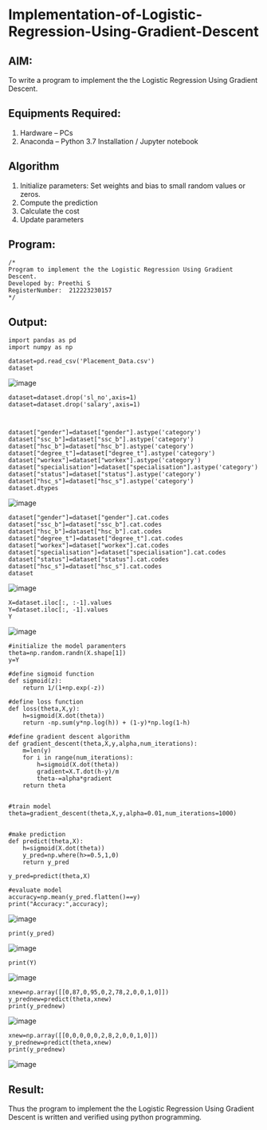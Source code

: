 # Implementation-of-Logistic-Regression-Using-Gradient-Descent

## AIM:
To write a program to implement the the Logistic Regression Using Gradient Descent.

## Equipments Required:
1. Hardware – PCs
2. Anaconda – Python 3.7 Installation / Jupyter notebook

## Algorithm
1. Initialize parameters: Set weights and bias to small random values or zeros.
2. Compute the prediction
3. Calculate the cost
4. Update parameters

## Program:
```
/*
Program to implement the the Logistic Regression Using Gradient Descent.
Developed by: Preethi S
RegisterNumber:  212223230157
*/
```

## Output:

```
import pandas as pd
import numpy as np

dataset=pd.read_csv('Placement_Data.csv')
dataset
```
![image](https://github.com/user-attachments/assets/5935aabf-6064-4d6b-b049-9cf7b7309c7f)

```
dataset=dataset.drop('sl_no',axis=1)
dataset=dataset.drop('salary',axis=1)



dataset["gender"]=dataset["gender"].astype('category')
dataset["ssc_b"]=dataset["ssc_b"].astype('category')
dataset["hsc_b"]=dataset["hsc_b"].astype('category')
dataset["degree_t"]=dataset["degree_t"].astype('category')
dataset["workex"]=dataset["workex"].astype('category')
dataset["specialisation"]=dataset["specialisation"].astype('category')
dataset["status"]=dataset["status"].astype('category')
dataset["hsc_s"]=dataset["hsc_s"].astype('category')
dataset.dtypes
```
![image](https://github.com/user-attachments/assets/ec9a5174-c9da-41a4-b2c4-f2f92ad06a4d)

```
dataset["gender"]=dataset["gender"].cat.codes
dataset["ssc_b"]=dataset["ssc_b"].cat.codes
dataset["hsc_b"]=dataset["hsc_b"].cat.codes
dataset["degree_t"]=dataset["degree_t"].cat.codes
dataset["workex"]=dataset["workex"].cat.codes
dataset["specialisation"]=dataset["specialisation"].cat.codes
dataset["status"]=dataset["status"].cat.codes
dataset["hsc_s"]=dataset["hsc_s"].cat.codes
dataset
```
![image](https://github.com/user-attachments/assets/ed08bc42-22ec-4f21-848f-acea3649aee6)
```
X=dataset.iloc[:, :-1].values
Y=dataset.iloc[:, -1].values
Y
```
![image](https://github.com/user-attachments/assets/c1d82e17-b5d1-4315-9715-1555b0e037e5)
```
#initialize the model paramenters
theta=np.random.randn(X.shape[1])
y=Y

#define sigmoid function
def sigmoid(z):
    return 1/(1+np.exp(-z))

#define loss function
def loss(theta,X,y):
    h=sigmoid(X.dot(theta))
    return -np.sum(y*np.log(h)) + (1-y)*np.log(1-h)

#define gradient descent algorithm
def gradient_descent(theta,X,y,alpha,num_iterations):
    m=len(y)
    for i in range(num_iterations):
        h=sigmoid(X.dot(theta))
        gradient=X.T.dot(h-y)/m
        theta-=alpha*gradient
    return theta


#train model
theta=gradient_descent(theta,X,y,alpha=0.01,num_iterations=1000)


#make prediction
def predict(theta,X):
    h=sigmoid(X.dot(theta))
    y_pred=np.where(h>=0.5,1,0)
    return y_pred

y_pred=predict(theta,X)

#evaluate model
accuracy=np.mean(y_pred.flatten()==y)
print("Accuracy:",accuracy);
```

![image](https://github.com/user-attachments/assets/21cd3ee9-efd8-4ef6-bfa8-7c35238ded64)

```
print(y_pred)
```
![image](https://github.com/user-attachments/assets/5f266d7b-0518-4c60-a251-fe0b2f896c8b)
```
print(Y)
```
![image](https://github.com/user-attachments/assets/cf690a6a-a102-45ac-8125-faa9f8ef10fd)
```
xnew=np.array([[0,87,0,95,0,2,78,2,0,0,1,0]])
y_prednew=predict(theta,xnew)
print(y_prednew)
```
![image](https://github.com/user-attachments/assets/91d44de8-414d-4122-b06d-3c2e958a91aa)
```
xnew=np.array([[0,0,0,0,0,2,8,2,0,0,1,0]])
y_prednew=predict(theta,xnew)
print(y_prednew)
```
![image](https://github.com/user-attachments/assets/922a038d-0fce-4b9d-84e9-766b6bdf798b)


## Result:
Thus the program to implement the the Logistic Regression Using Gradient Descent is written and verified using python programming.

